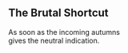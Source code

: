 The Brutal Shortcut
-------------------
As soon as the incoming autumns  
gives the neutral indication.  
